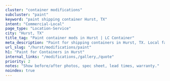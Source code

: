 ```yaml
---
cluster: "container modifications"
subcluster: "paint"
keyword: "paint shipping container Hurst, TX"
intent: "Commercial-Local"
page_type: "Location-Service"
city: "Hurst, TX"
title_tag: "Paint container mods in Hurst | LC Container"
meta_description: "Paint for shipping containers in Hurst, TX. Local fabrication & pro install. LC Container — Since 2003. Get a quote."
url_slug: "/hurst/modifications/paint"
h1: "Paint for Containers in Hurst"
internal_links: "/modifications,/gallery,/quote"
priority: 2
notes: "Show before/after photos, spec sheet, lead times, warranty."
noindex: true
---
```


<!-- TODO: Add unique city/inventory copy, images, and internal links here. -->
